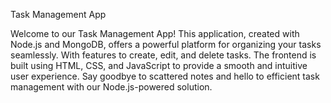 Task Management App

Welcome to our Task Management App! This application, created with Node.js and MongoDB, 
offers a powerful platform for organizing your tasks seamlessly. With features to create, 
edit, and delete tasks. The frontend is built using HTML, CSS, and JavaScript to provide a 
smooth and intuitive user experience. Say goodbye to scattered notes and hello to 
efficient task management with our Node.js-powered solution.






